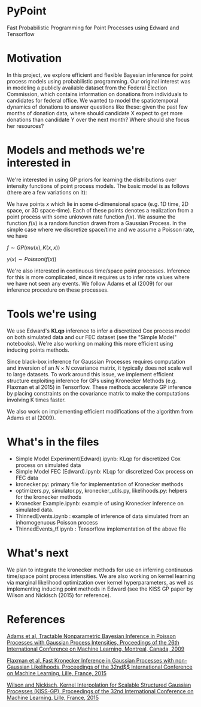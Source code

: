 # PyPoint

Fast Probabilistic Programming for Point Processes using Edward and Tensorflow

# Motivation

In this project, we explore efficient and flexible Bayesian inference for point process models using probabilistic programming. Our original interest was in modeling a publicly available dataset from the Federal Election Commission, which contains information on donations from individuals to candidates for federal office. We wanted to model the spatiotemporal dynamics of donations to answer questions like these: given the past few months of donation data, where should candidate X expect to get more donations than candidate Y over the next month? Where should she focus her resources?

# Models and methods we're interested in

We're interested in using GP priors for learning the distributions over intensity functions of point process models. The basic model is as follows (there are a few variations on it): 

We have points $x$ which lie in some d-dimensional space (e.g. 1D time, 2D space, or 3D space-time). Each of these points denotes a realization from a point process with some unknown rate function $f(x)$. We assume the function $f(x)$ is a random function drawn from a Gaussian Process. In the simple case where we discretize space/time and we assume a Poisson rate, we have

$f \sim GP(mu(x), K(x, x))$

$y(x) \sim Poisson(f(x))$

We're also interested in continuous time/space point processes. Inference for this is more complicated, since it requires us to infer rate values where we have not seen any events. We follow Adams et al (2009) for our inference procedure on these processes.

# Tools we're using

We use Edward's **KLqp** inference to infer a discretized Cox process model on both simulated data and our FEC dataset (see the "Simple Model" notebooks). We're also working on making this more efficient using inducing points methods.

Since black-box inference for Gaussian Processes requires computation and inversion of an $N \times N$ covariance matrix, it typically does not scale well to large datasets. To work around this issue, we implement efficient structure exploiting inference for GPs using Kronecker Methods (e.g. Flaxman et al 2015) in Tensorflow. These methods accelerate GP inference by placing constraints on the covariance matrix to make the computations involving K times faster. 

We also work on implementing efficient modifications of the algorithm from Adams et al (2009).

# What's in the files

- Simple Model Experiment(Edward).ipynb: KLqp for discretized Cox process on simulated data
- Simple Model FEC (Edward).ipynb: KLqp for discretized Cox process on FEC data
- kronecker.py: primary file for implementation of Kronecker methods
- optimizers.py, simulator.py, kronecker\_utils.py, likelihoods.py: helpers for the kronecker methods
- Kronecker Example.ipynb: example of using Kronecker inference on simulated data.
- ThinnedEvents.ipynb : example of inference of data simulated from an inhomogenuous Poisson process
- ThinnedEvents_tf.ipynb : Tensorflow implementation of the above file

# What's next

We plan to integrate the kronecker methods for use on inferring continuous time/space point process intensities. We are also working on kernel learning via marginal likelihood optimization over kernel hyperparameters, as well as implementing inducing point methods in Edward (see the KISS GP paper by Wilson and Nickisch (2015) for reference).

# References

[Adams et al, Tractable Nonparametric Bayesian Inference in Poisson Processes with Gaussian Process Intensities, Proceedings of the 26th International Conference on Machine Learning, Montreal, Canada, 2009](https://hips.seas.harvard.edu/files/adams-sgcp-icml-2009.pdf)

[Flaxman et al, Fast Kronecker Inference in Gaussian Processes with non-Gaussian Likelihoods, Proceedings of the 32nd$$ International Conference on Machine Learning, Lille, France, 2015](https://www.cs.cmu.edu/~neill/papers/icml15.pdf)

[Wilson and Nickisch, Kernel Interpolation for Scalable Structured Gaussian Processes (KISS-GP), Proceedings of the 32nd International Conference on Machine Learning, Lille, France, 2015](http://proceedings.mlr.press/v37/wilson15.pdf)
